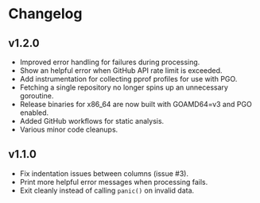 # Changelog

## v1.2.0
- Improved error handling for failures during processing.
- Show an helpful error when GitHub API rate limit is exceeded.
- Add instrumentation for collecting pprof profiles for use with PGO.
- Fetching a single repository no longer spins up an unnecessary goroutine.
- Release binaries for x86_64 are now built with GOAMD64=v3 and PGO enabled.
- Added GitHub workflows for static analysis.
- Various minor code cleanups.

## v1.1.0
- Fix indentation issues between columns (issue #3).
- Print more helpful error messages when processing fails.
- Exit cleanly instead of calling `panic()` on invalid data.
